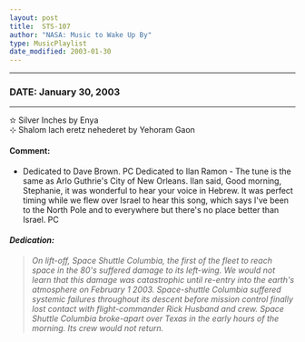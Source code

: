 ```yaml
---
layout: post
title:  STS-107
author: "NASA: Music to Wake Up By"
type: MusicPlaylist
date_modified: 2003-01-30
---
```


----
### DATE: January 30, 2003
----
✫ Silver Inches by Enya  &nbsp;<br />⊹ Shalom lach eretz nehederet by Yehoram Gaon

#### Comment:
* Dedicated to Dave Brown. PC
Dedicated to Ilan Ramon - The tune is the same as Arlo Guthrie's City of New Orleans. Ilan said, Good morning, Stephanie, it was wonderful to hear your voice in Hebrew. It was perfect timing while we flew over Israel to hear this song, which says I've been to the North Pole and to everywhere but there's no place better than Israel. PC

#### *Dedication:*
> *On lift-off, Space Shuttle Columbia, the first of the fleet to reach space in the 80's suffered damage to its left-wing. We would not learn that this damage was catastrophic until re-entry into the earth's atmosphere on February 1 2003. Space-shuttle Columbia suffered systemic failures throughout its descent before mission control finally lost contact with flight-commander Rick Husband and crew. Space Shuttle Columbia broke-apart over Texas in the early hours of the morning. Its crew would not return.*
